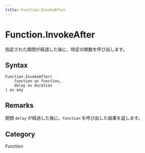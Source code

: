 ```yaml
---
title: Function.InvokeAfter
---
```


# Function.InvokeAfter


指定された期間が経過した後に、特定の関数を呼び出します。


## Syntax

```powerquery
Function.InvokeAfter(
    function as function,
    delay as duration
) as any
```


## Remarks

期間 <code>delay</code> が経過した後に、<code>function</code> を呼び出した結果を返します。



## Category
Function
